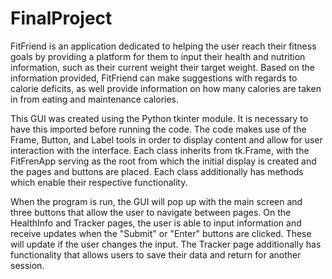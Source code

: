 # FinalProject
FitFriend is an application dedicated to helping the user reach their fitness goals by providing a platform for them to input their health and nutrition information, such as their current weight their target weight. Based on the information provided, FitFriend can make suggestions with regards to calorie deficits, as well provide information on how many calories are taken in from eating and maintenance calories.

This GUI was created using the Python tkinter module. It is necessary to have this imported before running the code. The code makes use of the Frame, Button, and Label tools in order to display content and allow for user interaction with the interface. Each class inherits from tk.Frame, with the FitFrenApp serving as the root from which the initial display is created and the pages and buttons are placed. Each class additionally has methods which enable their respective functionality.

When the program is run, the GUI will pop up with the main screen and three buttons that allow the user to navigate between pages. On the HealthInfo and Tracker pages, the user is able to input information and receive updates when the "Submit" or "Enter" buttons are clicked. These will update if the user changes the input. The Tracker page additionally has functionality that allows users to save their data and return for another session.


